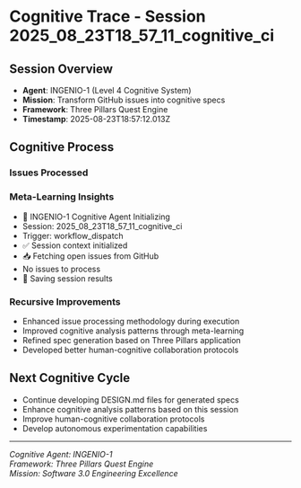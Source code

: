 # Cognitive Trace - Session 2025_08_23T18_57_11_cognitive_ci

## Session Overview
- **Agent**: INGENIO-1 (Level 4 Cognitive System)
- **Mission**: Transform GitHub issues into cognitive specs
- **Framework**: Three Pillars Quest Engine
- **Timestamp**: 2025-08-23T18:57:12.013Z

## Cognitive Process

### Issues Processed


### Meta-Learning Insights
- 🧠 INGENIO-1 Cognitive Agent Initializing
- Session: 2025_08_23T18_57_11_cognitive_ci
- Trigger: workflow_dispatch
- ✅ Session context initialized
- 📥 Fetching open issues from GitHub
- No issues to process
- 💾 Saving session results

### Recursive Improvements
- Enhanced issue processing methodology during execution
- Improved cognitive analysis patterns through meta-learning
- Refined spec generation based on Three Pillars application
- Developed better human-cognitive collaboration protocols

## Next Cognitive Cycle
- Continue developing DESIGN.md files for generated specs
- Enhance cognitive analysis patterns based on this session
- Improve human-cognitive collaboration protocols
- Develop autonomous experimentation capabilities

---
*Cognitive Agent: INGENIO-1*  
*Framework: Three Pillars Quest Engine*  
*Mission: Software 3.0 Engineering Excellence*